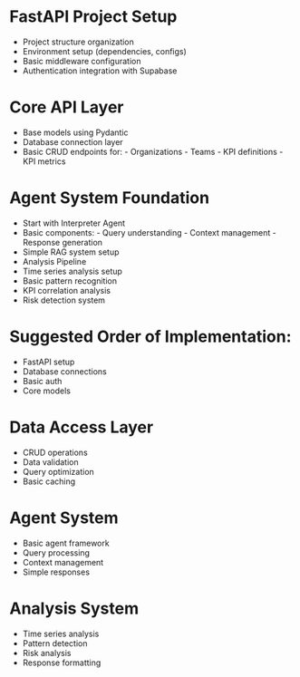 # FastAPI Project Setup
  -  Project structure organization
  -  Environment setup (dependencies, configs)
  -  Basic middleware configuration
  -  Authentication integration with Supabase
# Core API Layer
  -  Base models using Pydantic
  -  Database connection layer
  -  Basic CRUD endpoints for:
    -  Organizations
    -  Teams
    -  KPI definitions
    -  KPI metrics
# Agent System Foundation
  -  Start with Interpreter Agent
  -  Basic components:
    -  Query understanding
    -  Context management
    -  Response generation
  -  Simple RAG system setup
  -  Analysis Pipeline
  -  Time series analysis setup
  -  Basic pattern recognition
  -  KPI correlation analysis
  -  Risk detection system
# Suggested Order of Implementation:
  -  FastAPI setup
  -  Database connections
  -  Basic auth
  -  Core models
# Data Access Layer
  -  CRUD operations
  -  Data validation
  -  Query optimization
  -  Basic caching
# Agent System
  -  Basic agent framework
  -  Query processing
  -  Context management
  -  Simple responses
# Analysis System
  -  Time series analysis
  -  Pattern detection
  -  Risk analysis
  -  Response formatting
